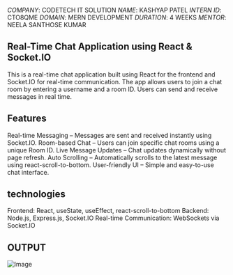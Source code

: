 *COMPANY*: CODETECH IT SOLUTION
*NAME*: KASHYAP PATEL
*INTERN ID*: CTO8QME
*DOMAIN*: MERN DEVELOPMENT
*DURATION*: 4 WEEKS
*MENTOR*: NEELA SANTHOSE KUMAR



##  Real-Time Chat Application using React & Socket.IO

This is a real-time chat application built using React for the frontend and Socket.IO for real-time communication. The app allows users to join a chat room by entering a username and a room ID. Users can send and receive messages in real time.

## Features

Real-time Messaging – Messages are sent and received instantly using Socket.IO.
Room-based Chat – Users can join specific chat rooms using a unique Room ID.
Live Message Updates – Chat updates dynamically without page refresh.
Auto Scrolling – Automatically scrolls to the latest message using react-scroll-to-bottom.
User-friendly UI – Simple and easy-to-use chat interface.

## technologies

Frontend: React, useState, useEffect, react-scroll-to-bottom
Backend: Node.js, Express.js, Socket.IO
Real-time Communication: WebSockets via Socket.IO


## OUTPUT

![Image](https://github.com/user-attachments/assets/048ff6f9-50e4-46ed-a3ea-f6d5ac110335)



